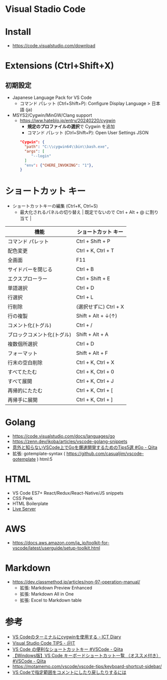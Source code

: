 # Visual Stadio Code

# Install
- https://code.visualstudio.com/download
# Extensions (Ctrl+Shift+X)
## 初期設定
- Japanese Language Pack for VS Code
  - コマンド パレット (Ctrl+Shift+P): Configure Display Language > 日本語 (ja)
- MSYS2/Cygwin/MinGW/Clang support
  - https://iww.hateblo.jp/entry/20240220/cygwin
    - **規定のプロファイルの選択**で Cygwin を追加
    - コマンド パレット (Ctrl+Shift+P): Open User Settings JSON
    ```json
    "Cygwin": {
      "path": "C:\\cygwin64\\bin\\bash.exe",
      "args": [
         "--login"
      ]
      "env": {"CHERE_INVOKING": "1"},
    }
    ```

# ショートカット キー
- ショートカットキーの編集 (Ctrl+K, Ctrl+S)
  - 最大化されるパネルの切り替え | 既定でないので Ctrl + Alt + @ に割り当て |

| 機能 | ショートカット キー |
| ---- | ------------------- |
| コマンド パレット | Ctrl + Shift + P |
| 配色変更 | Ctrl + K, Ctrl + T |
| 全画面 | F11 |
| サイドバーを閉じる | Ctrl + B |
| エクスプローラー | Ctrl + Shift + E |
| 単語選択 | Ctrl + D |
| 行選択 | Ctrl + L |
| 行削除 | (選択せずに) Ctrl + X |
| 行の複製 | Shift + Alt + ↓(↑) |
| コメント化(トグル) | Ctrl + / |
| ブロックコメント化(トグル)| Shift + Alt + A |
| 複数個所選択 | Ctrl + D |
| フォーマット | Shift + Alt + F |
| 行末の空白削除 | Ctrl + K, Ctrl + X |
| すべてたたむ | Ctrl + K, Ctrl + 0 |
| すべて展開 | Ctrl + K, Ctrl + J |
| 再帰的にたたむ | Ctrl + K, Ctrl + [ |
| 再帰手に展開 | Ctrl + K, Ctrl + ] |

# Golang
- https://code.visualstudio.com/docs/languages/go
- https://zenn.dev/ikoba/articles/vscode-golang-snippets
- [意外と知らないVSCode上でGoを爆速開発するためのTips5選 #Go - Qiita](https://qiita.com/yagi_eng/items/9e599913605625809d9c)
- 拡張: gotemplate-syntax ( https://github.com/casualjim/vscode-gotemplate )
 html:5<tab>

# HTML
- VS Code ES7+ React/Redux/React-Native/JS snippets
- CSS Peek
- HTML Boilerplate
- [Live Server](https://marketplace.visualstudio.com/items?itemName=ritwickdey.LiveServer)

# AWS
- https://docs.aws.amazon.com/ja_jp/toolkit-for-vscode/latest/userguide/setup-toolkit.html

# Markdown
- https://dev.classmethod.jp/articles/non-97-operation-manual/
  - 拡張: Markdown Preview Enhanced
  - 拡張: Markdown All in One
  - 拡張: Excel to Markdown table

# 参考
- [VS Codeのターミナルにcygwinを使用する - ICT Diary](https://ictdiary.hatenadiary.jp/entry/2022/12/26/VS_Code%E3%81%AE%E3%82%BF%E3%83%BC%E3%83%9F%E3%83%8A%E3%83%AB%E3%81%ABcygwin%E3%82%92%E4%BD%BF%E7%94%A8%E3%81%99%E3%82%8B)
- [Visual Studio Code TIPS - ＠IT](https://atmarkit.itmedia.co.jp/ait/series/9744/index.html)
- [VS Code の便利なショートカットキー #VSCode - Qiita](https://qiita.com/12345/items/64f4372fbca041e949d0)
- [【Windows版】VS Code キーボードショートカット一覧 （オススメ付き） #VSCode - Qiita](https://qiita.com/TakahiRoyte/items/cdab6fca64da386a690b)
- https://motamemo.com/vscode/vscode-tips/keyboard-shortcut-sidebar/
- [VS Codeで指定範囲をコメントにしたり戻したりするには](https://atmarkit.itmedia.co.jp/ait/articles/1806/22/news034.html)

